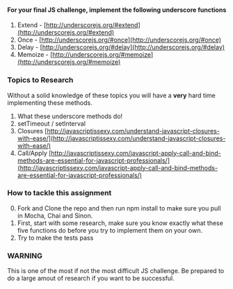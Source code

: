 #### For your final JS challenge, implement the following underscore functions

1. Extend -  [http://underscorejs.org/#extend](http://underscorejs.org/#extend)
2. Once - [http://underscorejs.org/#once](http://underscorejs.org/#once)
3. Delay - [http://underscorejs.org/#delay](http://underscorejs.org/#delay)
4. Memoize - [http://underscorejs.org/#memoize](http://underscorejs.org/#memoize)


### Topics to Research

Without a solid knowledge of these topics you will have a **very** hard time implementing these methods. 

1. What these underscore methods do!
2. setTimeout / setInterval
1. Closures [http://javascriptissexy.com/understand-javascript-closures-with-ease/](http://javascriptissexy.com/understand-javascript-closures-with-ease/)
2. Call/Apply [http://javascriptissexy.com/javascript-apply-call-and-bind-methods-are-essential-for-javascript-professionals/](http://javascriptissexy.com/javascript-apply-call-and-bind-methods-are-essential-for-javascript-professionals/)

### How to tackle this assignment

0. Fork and Clone the repo and then run npm install to make sure you pull in Mocha, Chai and Sinon.
1. First, start with some research, make sure you know exactly what these five functions do before you try to implement them on your own.
3. Try to make the tests pass

### WARNING

This is one of the most if not the most difficult JS challenge. Be prepared to do a large amout of research if you want to be successful.


